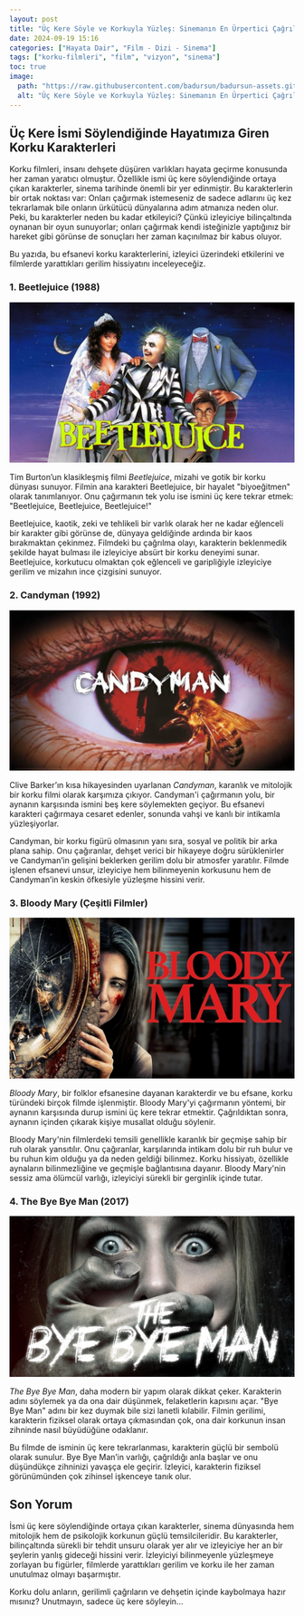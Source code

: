 ```yaml
---
layout: post
title: "Üç Kere Söyle ve Korkuyla Yüzleş: Sinemanın En Ürpertici Çağrıları"
date: 2024-09-19 15:16
categories: ["Hayata Dair", "Film - Dizi - Sinema"]
tags: ["korku-filmleri", "film", "vizyon", "sinema"]
toc: true
image:
  path: "https://raw.githubusercontent.com/badursun/badursun-assets.github.io/refs/heads/main/img/beetlejuice.jpg"
  alt: "Üç Kere Söyle ve Korkuyla Yüzleş: Sinemanın En Ürpertici Çağrıları"
---
```


## Üç Kere İsmi Söylendiğinde Hayatımıza Giren Korku Karakterleri
Korku filmleri, insanı dehşete düşüren varlıkları hayata geçirme konusunda her zaman yaratıcı olmuştur. Özellikle ismi üç kere söylendiğinde ortaya çıkan karakterler, sinema tarihinde önemli bir yer edinmiştir. Bu karakterlerin bir ortak noktası var: Onları çağırmak istemeseniz de sadece adlarını üç kez tekrarlamak bile onların ürkütücü dünyalarına adım atmanıza neden olur. Peki, bu karakterler neden bu kadar etkileyici? Çünkü izleyiciye bilinçaltında oynanan bir oyun sunuyorlar; onları çağırmak kendi isteğinizle yaptığınız bir hareket gibi görünse de sonuçları her zaman kaçınılmaz bir kabus oluyor.

Bu yazıda, bu efsanevi korku karakterlerini, izleyici üzerindeki etkilerini ve filmlerde yarattıkları gerilim hissiyatını inceleyeceğiz.

### 1. **Beetlejuice (1988)**
![Beetlejuice](https://raw.githubusercontent.com/badursun/badursun-assets.github.io/refs/heads/main/img/beetlejuice.jpg)

Tim Burton’un klasikleşmiş filmi *Beetlejuice*, mizahi ve gotik bir korku dünyası sunuyor. Filmin ana karakteri Beetlejuice, bir hayalet "biyoeğitmen" olarak tanımlanıyor. Onu çağırmanın tek yolu ise ismini üç kere tekrar etmek: "Beetlejuice, Beetlejuice, Beetlejuice!" 

Beetlejuice, kaotik, zeki ve tehlikeli bir varlık olarak her ne kadar eğlenceli bir karakter gibi görünse de, dünyaya geldiğinde ardında bir kaos bırakmaktan çekinmez. Filmdeki bu çağrılma olayı, karakterin beklenmedik şekilde hayat bulması ile izleyiciye absürt bir korku deneyimi sunar. Beetlejuice, korkutucu olmaktan çok eğlenceli ve garipliğiyle izleyiciye gerilim ve mizahın ince çizgisini sunuyor.

### 2. **Candyman (1992)**
![Candyman](https://raw.githubusercontent.com/badursun/badursun-assets.github.io/refs/heads/main/img/candyman.jpg)

Clive Barker’ın kısa hikayesinden uyarlanan *Candyman*, karanlık ve mitolojik bir korku filmi olarak karşımıza çıkıyor. Candyman'i çağırmanın yolu, bir aynanın karşısında ismini beş kere söylemekten geçiyor. Bu efsanevi karakteri çağırmaya cesaret edenler, sonunda vahşi ve kanlı bir intikamla yüzleşiyorlar.

Candyman, bir korku figürü olmasının yanı sıra, sosyal ve politik bir arka plana sahip. Onu çağıranlar, dehşet verici bir hikayeye doğru sürüklenirler ve Candyman’in gelişini beklerken gerilim dolu bir atmosfer yaratılır. Filmde işlenen efsanevi unsur, izleyiciye hem bilinmeyenin korkusunu hem de Candyman’in keskin öfkesiyle yüzleşme hissini verir.

### 3. **Bloody Mary (Çeşitli Filmler)**
![Bloody Mary](https://raw.githubusercontent.com/badursun/badursun-assets.github.io/refs/heads/main/img/bloody-mary.jpg)

*Bloody Mary*, bir folklor efsanesine dayanan karakterdir ve bu efsane, korku türündeki birçok filmde işlenmiştir. Bloody Mary'yi çağırmanın yöntemi, bir aynanın karşısında durup ismini üç kere tekrar etmektir. Çağrıldıktan sonra, aynanın içinden çıkarak kişiye musallat olduğu söylenir.

Bloody Mary'nin filmlerdeki temsili genellikle karanlık bir geçmişe sahip bir ruh olarak yansıtılır. Onu çağıranlar, karşılarında intikam dolu bir ruh bulur ve bu ruhun kim olduğu ya da neden geldiği bilinmez. Korku hissiyatı, özellikle aynaların bilinmezliğine ve geçmişle bağlantısına dayanır. Bloody Mary'nin sessiz ama ölümcül varlığı, izleyiciyi sürekli bir gerginlik içinde tutar.

### 4. **The Bye Bye Man (2017)**
![The Bye Bye Man](https://raw.githubusercontent.com/badursun/badursun-assets.github.io/refs/heads/main/img/the-bye-bye-man.jpg)

*The Bye Bye Man*, daha modern bir yapım olarak dikkat çeker. Karakterin adını söylemek ya da ona dair düşünmek, felaketlerin kapısını açar. "Bye Bye Man" adını bir kez duymak bile sizi lanetli kılabilir. Filmin gerilimi, karakterin fiziksel olarak ortaya çıkmasından çok, ona dair korkunun insan zihninde nasıl büyüdüğüne odaklanır.

Bu filmde de isminin üç kere tekrarlanması, karakterin güçlü bir sembolü olarak sunulur. Bye Bye Man’in varlığı, çağrıldığı anla başlar ve onu düşündükçe zihninizi yavaşça ele geçirir. İzleyici, karakterin fiziksel görünümünden çok zihinsel işkenceye tanık olur.

## Son Yorum
İsmi üç kere söylendiğinde ortaya çıkan karakterler, sinema dünyasında hem mitolojik hem de psikolojik korkunun güçlü temsilcileridir. Bu karakterler, bilinçaltında sürekli bir tehdit unsuru olarak yer alır ve izleyiciye her an bir şeylerin yanlış gideceği hissini verir. İzleyiciyi bilinmeyenle yüzleşmeye zorlayan bu figürler, filmlerde yarattıkları gerilim ve korku ile her zaman unutulmaz olmayı başarmıştır.

Korku dolu anların, gerilimli çağrıların ve dehşetin içinde kaybolmaya hazır mısınız? Unutmayın, sadece üç kere söyleyin...
